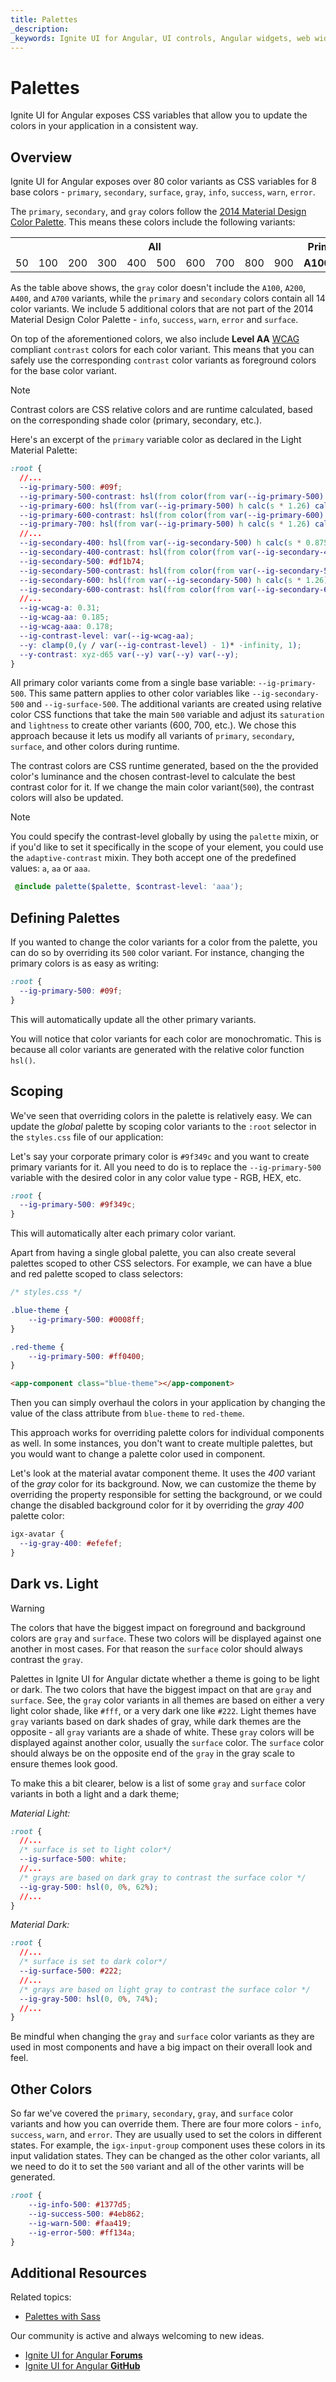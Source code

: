 ```yaml
---
title: Palettes
_description:
_keywords: Ignite UI for Angular, UI controls, Angular widgets, web widgets, UI widgets, Angular, Native Angular Components Suite, Native Angular Controls, Native Angular Components Library
---
```


# Palettes

<p class="highlight">Ignite UI for Angular exposes CSS variables that allow you to update the colors in your application in a consistent way.</p>
<div class="divider"></div>

## Overview

Ignite UI for Angular exposes over 80 color variants as CSS variables for 8 base colors - `primary`, `secondary`, `surface`, `gray`, `info`, `success`, `warn`, `error`.

The `primary`, `secondary`, and `gray` colors follow the [2014 Material Design Color Palette](https://material.io/design/color/the-color-system.html#tools-for-picking-colors). This means these colors include the following variants:

<table>
    <tr>
        <th colspan="10" style="text-align: center !important">All</th>
        <th colspan="4" style="text-align: center !important"><b>Primary & Secondary Only</b></th>
    </tr>
    <tr>
        <td>50</td>
        <td>100</td>
        <td>200</td>
        <td>300</td>
        <td>400</td>
        <td>500</td>
        <td>600</td>
        <td>700</td>
        <td>800</td>
        <td>900</td>
        <td><b>A100</b></td>
        <td><b>A200</b></td>
        <td><b>A400</b></td>
        <td><b>A700</b></td>
    </tr>
</table>

<div class="divider--half"></div>

As the table above shows, the `gray` color doesn't include the `A100`, `A200`, `A400`, and `A700` variants, while the `primary` and `secondary` colors contain all 14 color variants. We include 5 additional colors that are not part of the 2014 Material Design Color Palette - `info`, `success`, `warn`, `error` and `surface`.

On top of the aforementioned colors, we also include **Level AA** [WCAG](https://www.w3.org/TR/UNDERSTANDING-WCAG20/visual-audio-contrast-contrast.html) compliant `contrast` colors for each color variant. This means that you can safely use the corresponding `contrast` color variants as foreground colors for the base color variant.

> [!NOTE]
> Contrast colors are CSS relative colors and are runtime calculated, based on the corresponding shade color (primary, secondary, etc.).

Here's an excerpt of the `primary` variable color as declared in the Light Material Palette:

```css
:root {
  //...
  --ig-primary-500: #09f;
  --ig-primary-500-contrast: hsl(from color(from var(--ig-primary-500) var(--y-contrast)) h 0 l);
  --ig-primary-600: hsl(from var(--ig-primary-500) h calc(s * 1.26) calc(l * 0.89));
  --ig-primary-600-contrast: hsl(from color(from var(--ig-primary-600) var(--y-contrast)) h 0 l);
  --ig-primary-700: hsl(from var(--ig-primary-500) h calc(s * 1.26) calc(l * 0.81));
  //...
  --ig-secondary-400: hsl(from var(--ig-secondary-500) h calc(s * 0.875) calc(l * 1.08));
  --ig-secondary-400-contrast: hsl(from color(from var(--ig-secondary-400) var(--y-contrast)) h 0 l);
  --ig-secondary-500: #df1b74;
  --ig-secondary-500-contrast: hsl(from color(from var(--ig-secondary-500) var(--y-contrast)) h 0 l);
  --ig-secondary-600: hsl(from var(--ig-secondary-500) h calc(s * 1.26) calc(l * 0.89));
  --ig-secondary-600-contrast: hsl(from color(from var(--ig-secondary-600) var(--y-contrast)) h 0 l);
  //...
  --ig-wcag-a: 0.31;
  --ig-wcag-aa: 0.185;
  --ig-wcag-aaa: 0.178;
  --ig-contrast-level: var(--ig-wcag-aa);
  --y: clamp(0,(y / var(--ig-contrast-level) - 1)* -infinity, 1);
  --y-contrast: xyz-d65 var(--y) var(--y) var(--y);
}
```

All primary color variants come from a single base variable: `--ig-primary-500`. This same pattern applies to other color variables like `--ig-secondary-500` and `--ig-surface-500`. The additional variants are created using relative color CSS functions that take the main `500` variable and adjust its `saturation` and `lightness` to create other variants (600, 700, etc.). We chose this approach because it lets us modify all variants of `primary`, `secondary`, `surface`, and other colors during runtime.

 The contrast colors are CSS runtime generated, based on the the provided color's luminance and the chosen contrast-level to calculate the best contrast color for it. If we change the main color variant(`500`), the contrast colors will also be updated.

 > [!NOTE]
 > You could specify the contrast-level globally by using the `palette` mixin, or if you'd like to set it specifically in the scope of your element, you could use the `adaptive-contrast` mixin. They both accept one of the predefined values: `a`, `aa` or `aaa`.

 ```scss
  @include palette($palette, $contrast-level: 'aaa');
 ```

## Defining Palettes

If you wanted to change the color variants for a color from the palette, you can do so by overriding its `500` color variant. For instance, changing the primary colors is as easy as writing:

```css
:root {
  --ig-primary-500: #09f;
}
```

This will automatically update all the other primary variants.

You will notice that color variants for each color are monochromatic. This is because all color variants are generated with the relative color function `hsl()`.

## Scoping

We've seen that overriding colors in the palette is relatively easy. We can update the _global_ palette by scoping color variants to the `:root` selector in the `styles.css` file of our application:

Let's say your corporate primary color is `#9f349c` and you want to create primary variants for it. All you need to do is to replace the `--ig-primary-500` variable with the desired color in any color value type - RGB, HEX, etc.

```css
:root {
  --ig-primary-500: #9f349c;
}
```

This will automatically alter each primary color variant.

Apart from having a single global palette, you can also create several palettes scoped to other CSS selectors. For example, we can have a blue and red palette scoped to class selectors:

```css
/* styles.css */

.blue-theme {
    --ig-primary-500: #0008ff;
}

.red-theme {
    --ig-primary-500: #ff0400;
}
```

```html
<app-component class="blue-theme"></app-component>
```

Then you can simply overhaul the colors in your application by changing the value of the class attribute from `blue-theme` to `red-theme`.

This approach works for overriding palette colors for individual components as well. In some instances, you don't want to create multiple palettes, but you would want to change a palette color used in component.

Let's look at the material avatar component theme. It uses the _400_ variant of the _gray_ color for its background. Now, we can customize the theme by overriding the property responsible for setting the background, or we could change the disabled background color for it by overriding the _gray 400_ palette color:

```css
igx-avatar {
  --ig-gray-400: #efefef;
}
```

## Dark vs. Light

>[!WARNING]
> The colors that have the biggest impact on foreground and background colors are `gray` and `surface`. These two colors will be displayed against one another in most cases. For that reason the `surface` color should always contrast the `gray`.

Palettes in Ignite UI for Angular dictate whether a theme is going to be light or dark. The two colors that have the biggest impact on that are `gray` and `surface`. See, the `gray` color variants in all themes are based on either a very light color shade, like `#fff`, or a very dark one like `#222`. Light themes have `gray` variants based on dark shades of gray, while dark themes are the opposite - all `gray` variants are a shade of white. These `gray` colors will be displayed against another color, usually the `surface` color. The `surface` color should always be on the opposite end of the `gray` in the gray scale to ensure themes look good.

To make this a bit clearer, below is a list of some `gray` and `surface` color variants in both a light and a dark theme;

*Material Light:*
```css
:root {
  //...
  /* surface is set to light color*/
  --ig-surface-500: white;
  //...
  /* grays are based on dark gray to contrast the surface color */
  --ig-gray-500: hsl(0, 0%, 62%);
  //...
}
```

*Material Dark:*
```css
:root {
  //...
  /* surface is set to dark color*/
  --ig-surface-500: #222;
  //...
  /* grays are based on light gray to contrast the surface color */
  --ig-gray-500: hsl(0, 0%, 74%);
  //...
}
```

Be mindful when changing the `gray` and `surface` color variants as they are used in most components and have a big impact on their overall look and feel. 

## Other Colors

So far we've covered the `primary`, `secondary`, `gray`, and `surface` color variants and how you can override them. There are four more colors - `info`, `success`, `warn`, and `error`. They are usually used to set the colors in different states. For example, the `igx-input-group` component uses these colors in its input validation states.
They can be changed as the other color variants, all we need to do it to set the `500` variant and all of the other varints will be generated.
```css
:root {
    --ig-info-500: #1377d5;
    --ig-success-500: #4eb862;
    --ig-warn-500: #faa419;
    --ig-error-500: #ff134a;
}
```

## Additional Resources

Related topics:

- [Palettes with Sass](./sass/palettes.md)

Our community is active and always welcoming to new ideas.

* [Ignite UI for Angular **Forums**](https://www.infragistics.com/community/forums/f/ignite-ui-for-angular)
* [Ignite UI for Angular **GitHub**](https://github.com/IgniteUI/igniteui-angular)
